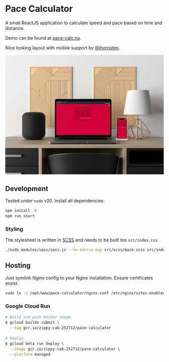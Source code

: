 # Pace Calculator

A small ReactJS application to calculate speed and pace based on time and
distance.

Demo can be found at [pace-calc.nu](https://pace-calc.nu).

Nice looking layout with mobile support by
[@jhornsten](https://github.com/jhornsten).

![screenshot](screenshot.png)

## Development

Tested under `node` v20. Install all dependencies:

```sh
npm install -D
npm run start
```

### Styling

The stylesheet is written in [SCSS](https://sass-lang.com/) and needs to be
built too `src/index.css`.

```sh
./node_modules/sass/sass.js --no-source-map src/scss/main.scss src/index.css
```

## Hosting

Just symlink Nginx config to your Nginx installation. Ensure certificates
exsist.

```sh
sudo ln -s /opt/www/pace-calculator/nginx.conf /etc/nginx/sites-enabled/pace-calc.nu
```

### Google Cloud Run

```sh
# Build and push Docker image
$ gcloud builds submit \
  --tag gcr.io/zippy-cab-252712/pace-calculator

# Deploy
$ gcloud beta run deploy \
  --image gcr.io/zippy-cab-252712/pace-calculator \
  --platform managed
```
